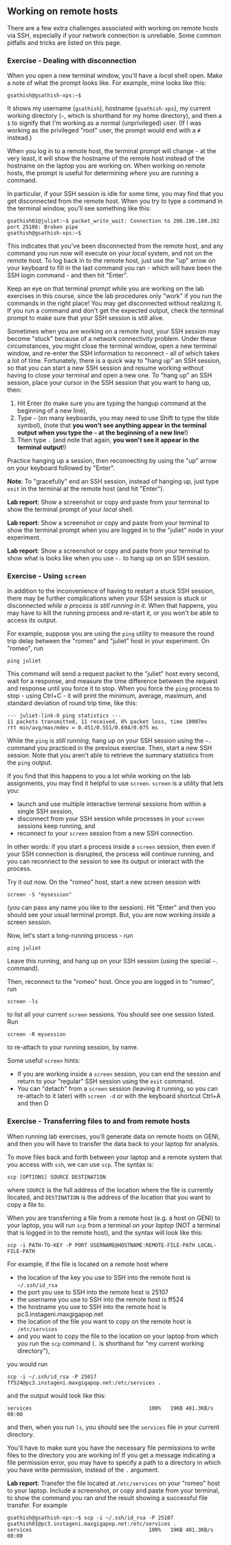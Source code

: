 ## Working on remote hosts

There are a few extra challenges associated with working on remote hosts via SSH, especially if your network connection is unreliable. Some common pitfalls and tricks are listed on this page.


### Exercise - Dealing with disconnection

When you open a new terminal window, you'll have a _local_ shell open. Make a note of what the prompt looks like. For example, mine looks like this:

```
gsathish@gsathish-xps:~$
```

It shows my username (`gsathish`), hostname (`gsathish-xps`), my current
working directory (`~`, which is shorthand for my home directory), and then a `$` to signify that I'm working as a
normal (unprivileged) user. (If I was working as the privileged "root" user,
the prompt would end with a `#` instead.)

When you log in to a remote host, the terminal prompt will change - at the very least, it will show the hostname of the remote host instead of the hostname on the laptop you are working on. When working on remote hosts, the prompt is useful for determining *where* you are running a command.

In particular, if your SSH session is idle for some time, you may find that you get disconnected from the remote host. When you try to type a command in the terminal window, you'll see something like this:

```
gsathish01@juliet:~$ packet_write_wait: Connection to 206.196.180.202 port 25106: Broken pipe
gsathish@gsathish-xps:~$ 
```

This indicates that you've been disconnected from the remote host, and any command you run now will execute on your _local_ system, and not on the remote host. To log back in to the remote host, just use the "up" arrow on your keyboard to fill in the last command you ran - which will have been the SSH login command - and then hit "Enter".

Keep an eye on that terminal prompt while you are working on the lab exercises in this course, since the lab procedures only "work" if you run the commands in the right place! You may get disconnected without realizing it. If you run a command and don't get the expected output, check the terminal prompt to make sure that your SSH session is still alive. 

Sometimes when you are working on a remote host, your SSH session may become "stuck" because of a network connectivity problem. Under these circumstances, you might close the terminal window, open a new terminal window, and re-enter the SSH information to reconnect - all of which takes a lot of time. Fortunately, there is a quick way to "hang up" an SSH session, so that you can start a new SSH session and resume working without having to close your terminal and open a new one. To "hang up" an SSH session, place your cursor in the SSH session that you want to hang up, then: 

1. Hit Enter (to make sure you are typing the hangup command at the beginning of a new line),
2. Type `~` (on many keyboards, you may need to use Shift to type the tilde symbol), (note that **you won't see anything appear in the terminal output when you type the `~` at the beginning of a new line**!)
3. Then type `.` (and note that again, **you won't see it appear in the terminal output**!)

Practice hanging up a session, then reconnecting by using the "up" arrow on your keyboard followed by "Enter". 

**Note**: To "gracefully" end an SSH session, instead of hanging up, just type `exit` in the terminal at the remote host (and hit "Enter").


**Lab report**: Show a screenshot or copy and paste from your terminal to show the terminal prompt of your _local_ shell. 

**Lab report**: Show a screenshot or copy and paste from your terminal to show the terminal prompt when you are logged in to the "juliet" node in your experiment.

**Lab report**: Show a screenshot or copy and paste from your terminal to show what is looks like when you use `~.` to hang up on an SSH session.



### Exercise - Using `screen`


In addition to the inconvenience of having to restart a stuck SSH session, there may be further complications when your SSH session is stuck or disconnected *while a process is still running in it*. When that happens, you may have to kill the running process and re-start it, or you won't be able to access its output.


For example, suppose you are using the `ping` utility to measure the round trip delay between the "romeo" and "juliet" host in your experiment. On "romeo", run

```
ping juliet
```

This command will send a request packet to the "juliet" host every second, wait for a response, and measure the time difference between the request and response until you force it to stop. When you force the `ping` process to stop - using Ctrl+C - it will print the minimum, average, maximum, and standard deviation of round trip time, like this:

```
--- juliet-link-0 ping statistics ---
11 packets transmitted, 11 received, 0% packet loss, time 10007ms
rtt min/avg/max/mdev = 0.451/0.551/0.694/0.075 ms
```

While the `ping` is *still running*, hang up on your SSH session using the `~.` command you practiced in the previous exercise. Then, start a new SSH session. Note that you aren't able to retrieve the summary statistics from the `ping` output. 


If you find that this happens to you a lot while working on the lab assignments, you may find it helpful to use `screen`. `screen` is a utility that lets you:

* launch and use multiple interactive terminal sessions from within a single SSH session, 
* disconnect from your SSH session while processes in your `screen` sessions keep running, and
* reconnect to your `screen` session from a new SSH connection.

In other words: if you start a process inside a `screen` session, then even if your SSH connection is disrupted, the process will continue running, and you can reconnect to the session to see its output or interact with the process.

Try it out now. On the "romeo" host, start a new screen session with 

```
screen -S "mysession"
```

(you can pass any name you like to the session).  Hit "Enter" and then you should see your usual terminal prompt. But, you are now working *inside* a screen session.

Now, let's start a long-running process - run

```
ping juliet
```

Leave this running, and hang up on your SSH session (using the special `~.` command).

Then, reconnect to the "romeo" host. Once you are logged in to "romeo", run

```
screen -ls
```

to list all your current `screen` sessions. You should see one session listed. Run 

```
screen -R mysession
```

to re-attach to your running session, by name.

Some useful `screen` hints:


* If you are working inside a `screen` session, you can end the session and return to your "regular" SSH session using the `exit` command.
* You can "detach" from a `screen` session (leaving it running, so you can re-attach to it later) with `screen -d` or with the keyboard shortcut Ctrl+A and then D

### Exercise - Transferring files to and from remote hosts

When running lab exercises, you'll generate data on remote hosts on GENI, and then you will have to transfer the data back to your laptop for analysis.

To move files back and forth between your laptop and a remote system that you access with `ssh`, we can use `scp`. The syntax is:

```
scp [OPTIONS] SOURCE DESTINATION
```

where `SOURCE` is the full address of the location where the file is currently llocated, and `DESTINATION` is the address of the location that you want to copy a file to.

When you are transferring a file from a remote host (e.g. a host on GENI) to your laptop, you will run `scp` from a terminal *on your laptop* (NOT a terminal that is logged in to the remote host), and the syntax will look like this:

```
scp -i PATH-TO-KEY -P PORT USERNAME@HOSTNAME:REMOTE-FILE-PATH LOCAL-FILE-PATH
```

For example, if the file is located on a remote host where

* the location of the key you use to SSH into the remote host is `~/.ssh/id_rsa`
* the port you use to SSH into the remote host is  25107
* the username you use to SSH into the remote host is ff524
* the hostname you use to SSH into the remote host is pc3.instageni.maxgigapop.net
* the location of the file you want to copy on the remote host is `/etc/services`
* and you want to copy the file to the location on your laptop from which you run the `scp` command (`.` is shorthand for "my current working directory"), 

you would run

```
scp -i ~/.ssh/id_rsa -P 25017 ff524@pc3.instageni.maxgigapop.net:/etc/services .
```

and the output would look like this:

```
services                                      100%   19KB 401.3KB/s   00:00    
```

and then, when you run `ls`, you should see the `services` file in your current directory. 

You'll have to make sure you have the necessary file permissions to write files to the directory you are working in! If you get a message indicating a file permission error, you may have to specify a path to a directory in which you have write permission, instead of the `.` argument.

**Lab report**: Transfer the file located at `/etc/services` on your "romeo" host to your laptop. Include a screenshot, or copy and paste from your terminal, to show the command you ran *and* the result showing a successful file transfer. For example

```
gsathish@gsathish-xps:~$ scp -i ~/.ssh/id_rsa -P 25107 gsathish01@pc3.instageni.maxgigapop.net:/etc/services .
services                                      100%   19KB 401.3KB/s   00:00  
```

